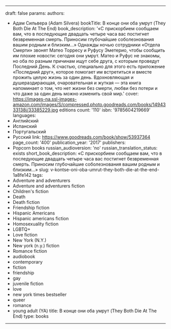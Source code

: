 ---
draft: false
params:
  authors:
  - Адам Сильвера (Adam Silvera)
  bookTitle: В конце они оба умрут (They Both Die At The End)
  book_description: '«С прискорбием сообщаем вам, что в последующие двадцать четыре
    часа вас постигнет   безвременная смерть. Приносим глубочайшие соболезнования
    вашим родным и близким…» Однажды ночью сотрудники «Отдела Смерти» звонят Матео
    Торресу и Руфусу Эметерио, чтобы сообщить им плохие новости: сегодня они умрут.
    Матео и Руфус не знакомы, но оба по разным причинам ищут себе друга, с которым
    проведут Последний День. К счастью, специально для этого есть приложение «Последний
    друг», которое помогает им встретиться и вместе прожить целую жизнь за один день.
    Вдохновляющая и душераздирающая, очаровательная и жуткая — эта книга напоминает
    о том, что нет жизни без смерти, любви без потери и что даже за один день можно
    изменить свой мир.'
  cover: https://images-na.ssl-images-amazon.com/images/S/compressed.photo.goodreads.com/books/1494333138i/33385229.jpg
  editions count: '110'
  isbn: '9785604219669'
  languages:
  - Английский
  - Испанский
  - Португальский
  - Русский
  link: https://www.goodreads.com/book/show/53937364
  page_count: '400'
  publication_year: '2017'
  publishers:
  - Popcorn books
  russian_audioversion: 'no'
  russian_translation_status: exists
  short_book_description: «С прискорбием сообщаем вам, что в последующие двадцать
    четыре часа вас постигнет безвременная смерть. Приносим глубочайшие соболезнования
    вашим родным и близким…»
  slug: v-kontse-oni-oba-umrut-they-both-die-at-the-end-1a8fe142
  tags:
  - Adventure and adventurers
  - Adventure and adventurers fiction
  - Children's fiction
  - Death
  - Death fiction
  - Friendship fiction
  - Hispanic Americans
  - Hispanic americans fiction
  - Homosexuality fiction
  - LGBTQ+
  - Love fiction
  - New York (N.Y.)
  - New york (n.y.) fiction
  - Romance fiction
  - audiobook
  - contemporary
  - fiction
  - friendship
  - gay
  - juvenile fiction
  - love
  - new york times bestseller
  - queer
  - romance
  - young adult (YA)
title: В конце они оба умрут (They Both Die At The End)
type: books
------
